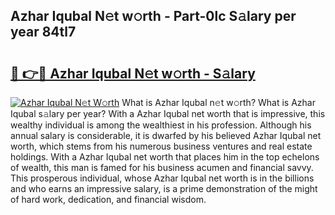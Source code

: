 ## Azhar Iqubal N𝚎t w𝚘rth - Part-0lc S𝚊lary per year 84tl7

# <h2><a href="http://gc37zw1.nevu.top/?p=Azhar+Iqubal">🔗 👉🔴 Azhar Iqubal N𝚎t w𝚘rth - S𝚊lary</a></h2>

[![Azhar Iqubal N𝚎t W𝚘rth](https://i.imgur.com/Oavwk0R.jpeg)](http://gc37zw1.nevu.top/?p=Azhar+Iqubal)
What is Azhar Iqubal n𝚎t w𝚘rth? What is Azhar Iqubal s𝚊lary per year?
With a Azhar Iqubal net worth that is impressive, this wealthy individual is among the wealthiest in his profession. Although his annual salary is considerable, it is dwarfed by his believed Azhar Iqubal net worth, which stems from his numerous business ventures and real estate holdings. With a Azhar Iqubal net worth that places him in the top echelons of wealth, this man is famed for his business acumen and financial savvy. This prosperous individual, whose Azhar Iqubal net worth is in the billions and who earns an impressive salary, is a prime demonstration of the might of hard work, dedication, and financial wisdom.

